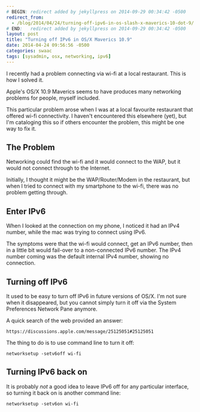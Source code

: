 ```yaml
---
# BEGIN: redirect added by jekyllpress on 2014-09-29 00:34:42 -0500
redirect_from:
  - /blog/2014/04/24/turning-off-ipv6-in-os-slash-x-maverics-10-dot-9/
# END:   redirect added by jekyllpress on 2014-09-29 00:34:42 -0500
layout: post
title: "Turning off IPv6 in OS/X Maverics 10.9"
date: 2014-04-24 09:56:56 -0500
categories: swaac
tags: [sysadmin, osx, networking, ipv6]
---
```

I recently had a problem connecting via wi-fi at a local restaurant. This is how I solved it.

Apple's OS/X 10.9 Maverics seems to have produces many networking problems for people, myself included.

This particular problem arose when I was at a local favourite
restaurant that offered wi-fi connectivity. I haven't encountered this
elsewhere (yet), but I'm cataloging this so if others encounter the
problem, this might be one way to fix it.

## The Problem

Networking could find the wi-fi and it would connect to the WAP, but
it would not connect through to the Internet.

Initially, I thought it might be the WAP/Router/Modem in the
restaurant, but when I tried to connect with my smartphone to the
wi-fi, there was no problem getting through.

## Enter IPv6

When I looked at the connection on my phone, I noticed it had an IPv4
number, while the mac was trying to connect using IPv6.

The symptoms were that the wi-fi would connect, get an IPv6 number,
then in a little bit would fail-over to a non-connected IPv6
number. The IPv4 number coming was the default internal IPv4 number,
showing no connection.

## Turning off IPv6

It used to be easy to turn off IPv6 in future versions of OS/X. I'm
not sure when it disappeared, but you cannot simply turn it off via
the System Preferences Network Pane anymore.

A quick search of the web provided an answer:

    https://discussions.apple.com/message/25125051#25125051

The thing to do is to use command line to turn it off:

    networksetup -setv6off wi-fi

## Turning IPv6 back on

It is probably *not* a good idea to leave IPv6 off for any particular
interface, so turning it back on is another command line:

    networksetup -setv6on wi-fi

